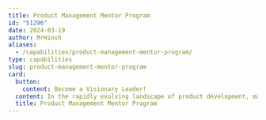 ```yaml
---
title: Product Management Mentor Program
id: "51296"
date: 2024-03-19
author: MrHinsh
aliases:
  - /capabilities/product-management-mentor-program/
type: capabilities
slug: product-management-mentor-program
card:
  button:
    content: Become a Visionary Leader!
  content: In the rapidly evolving landscape of product development, mastering Agile practices and leadership is not just an advantage; it's a necessity. NKD Agility's comprehensive Product Owner and Product Manager Mentoring Program is your gateway to transforming aspiring individuals into visionary product leaders who drive exceptional outcomes in a dynamic market.
  title: Product Management Mentor Program
---
```


